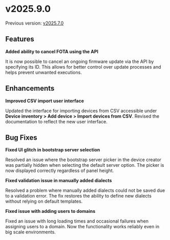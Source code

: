 # v2025.9.0

Previous version: [v2025.7.0](./v2025.7.0.md)

## Features

**Added ability to cancel FOTA using the API**

It is now possible to cancel an ongoing firmware update via the API by specifying its ID. This allows for better control over update processes and helps prevent unwanted executions.

## Enhancements

**Improved CSV import user interface**

Updated the interface for importing devices from CSV accessible under **Device inventory > Add device > Import devices from CSV**. Revised the documentation to reflect the new user interface.

## Bug Fixes

**Fixed UI glitch in bootstrap server selection**

Resolved an issue where the bootstrap server picker in the device creator was partially hidden when selecting the default server option. The picker is now displayed correctly regardless of panel height.

**Fixed validation issue in manually added dialects**

Resolved a problem where manually added dialects could not be saved due to a validation error. The fix restores the ability to define new dialects without relying on default templates.

**Fixed issue with adding users to domains**

Fixed an issue with long loading times and occasional failures when assigning users to a domain. Now the functionality works reliably even in big scale environments.

